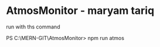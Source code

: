 # AtmosMonitor - maryam tariq



run with ths command 

PS C:\MERN-GIT\AtmosMonitor> npm run atmos   
